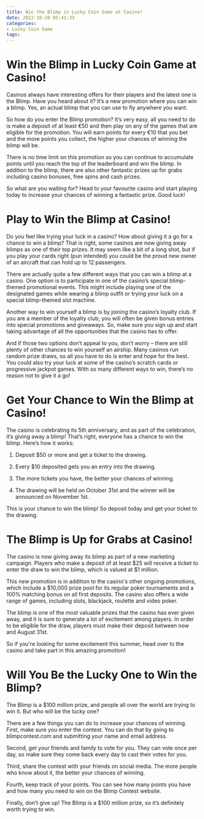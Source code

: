 ```yaml
---
title: Win the Blimp in Lucky Coin Game at Casino!
date: 2022-10-28 05:41:33
categories:
- Lucky Coin Game
tags:
---
```



#  Win the Blimp in Lucky Coin Game at Casino!

Casinos always have interesting offers for their players and the latest one is the Blimp. Have you heard about it? It’s a new promotion where you can win a blimp. Yes, an actual blimp that you can use to fly anywhere you want.

So how do you enter the Blimp promotion? It’s very easy, all you need to do is make a deposit of at least €50 and then play on any of the games that are eligible for the promotion. You will earn points for every €10 that you bet and the more points you collect, the higher your chances of winning the blimp will be.

There is no time limit on this promotion so you can continue to accumulate points until you reach the top of the leaderboard and win the blimp. In addition to the blimp, there are also other fantastic prizes up for grabs including casino bonuses, free spins and cash prizes.

So what are you waiting for? Head to your favourite casino and start playing today to increase your chances of winning a fantastic prize. Good luck!

#  Play to Win the Blimp at Casino!

Do you feel like trying your luck in a casino? How about giving it a go for a chance to win a blimp? That is right, some casinos are now giving away blimps as one of their top prizes. It may seem like a bit of a long shot, but if you play your cards right (pun intended) you could be the proud new owner of an aircraft that can hold up to 12 passengers.

There are actually quite a few different ways that you can win a blimp at a casino. One option is to participate in one of the casino’s special blimp-themed promotional events. This might include playing one of the designated games while wearing a blimp outfit or trying your luck on a special blimp-themed slot machine.

Another way to win yourself a blimp is by joining the casino’s loyalty club. If you are a member of the loyalty club, you will often be given bonus entries into special promotions and giveaways. So, make sure you sign up and start taking advantage of all the opportunities that the casino has to offer.

And if those two options don’t appeal to you, don’t worry – there are still plenty of other chances to win yourself an airship. Many casinos run random prize draws, so all you have to do is enter and hope for the best. You could also try your luck at some of the casino’s scratch cards or progressive jackpot games. With so many different ways to win, there’s no reason not to give it a go!

#  Get Your Chance to Win the Blimp at Casino!

The casino is celebrating its 5th anniversary, and as part of the celebration, it’s giving away a blimp! That’s right, everyone has a chance to win the blimp. Here’s how it works:

1. Deposit $50 or more and get a ticket to the drawing.

2. Every $10 deposited gets you an entry into the drawing.

3. The more tickets you have, the better your chances of winning.

4. The drawing will be held on October 31st and the winner will be announced on November 1st.

This is your chance to win the blimp! So deposit today and get your ticket to the drawing.

#  The Blimp is Up for Grabs at Casino!

The casino is now giving away its blimp as part of a new marketing campaign. Players who make a deposit of at least $25 will receive a ticket to enter the draw to win the blimp, which is valued at $1 million.

This new promotion is in addition to the casino's other ongoing promotions, which include a $10,000 prize pool for its regular poker tournaments and a 100% matching bonus on all first deposits. The casino also offers a wide range of games, including slots, blackjack, roulette and video poker.

The blimp is one of the most valuable prizes that the casino has ever given away, and it is sure to generate a lot of excitement among players. In order to be eligible for the draw, players must make their deposit between now and August 31st.

So if you're looking for some excitement this summer, head over to the casino and take part in this amazing promotion!

#  Will You Be the Lucky One to Win the Blimp?

The Blimp is a $100 million prize, and people all over the world are trying to win it. But who will be the lucky one?

There are a few things you can do to increase your chances of winning. First, make sure you enter the contest. You can do that by going to blimpcontest.com and submitting your name and email address.

Second, get your friends and family to vote for you. They can vote once per day, so make sure they come back every day to cast their votes for you.

Third, share the contest with your friends on social media. The more people who know about it, the better your chances of winning.

Fourth, keep track of your points. You can see how many points you have and how many you need to win on the Blimp Contest website.

Finally, don’t give up! The Blimp is a $100 million prize, so it’s definitely worth trying to win.
